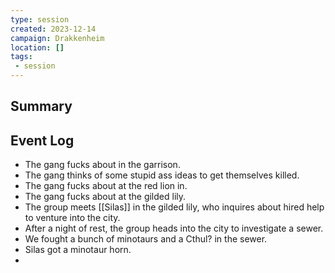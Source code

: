 ```yaml
---
type: session
created: 2023-12-14
campaign: Drakkenheim
location: []
tags:
 - session
---
```



## Summary

## Event Log

- The gang fucks about in the garrison.
- The gang thinks of some stupid ass ideas to get themselves killed.
- The gang fucks about at the red lion in.
- The gang fucks about at the gilded lily.
- The group meets [[Silas]] in the gilded lily, who inquires about hired help to venture into the city.
- After a night of rest, the group heads into the city to investigate a sewer.
- We fought a bunch of minotaurs and a Cthul? in the sewer.
- Silas got a minotaur horn.
- 


